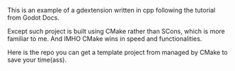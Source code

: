 This is an example of a gdextension written in cpp following the tutorial from Godot Docs.

Except such project is built using CMake rather than SCons, which is more familiar to me. And IMHO CMake wins in speed and functionalities.

Here is the repo you can get a template project from managed by CMake to save your time(ass).
